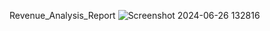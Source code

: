 Revenue_Analysis_Report
![Screenshot 2024-06-26 132816](https://github.com/OneBlack333/Power-BI-Projects/assets/149599045/445e512b-23a2-4de7-a775-562bd8bf1871)
